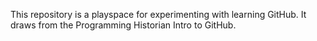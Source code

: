 This repository is a playspace for experimenting with learning GitHub. It draws from the Programming Historian Intro to GitHub.
